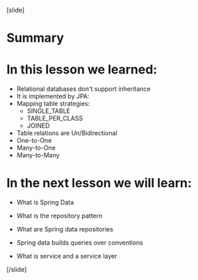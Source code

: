[slide]

# Summary

# In this lesson we learned:

- Relational databases don't support inheritance
- It is implemented by JPA:
- Mapping table strategies:
  - SINGLE_TABLE
  - TABLE_PER_CLASS
  - JOINED
- Table relations are Un/Bidirectional
- One-to-One 
- Many-to-One 
- Many-to-Many



# In the next lesson we will learn:

- What is Spring Data

- What is the repository pattern

- What are Spring data repositories

- Spring data builds queries over conventions

- What is service and a service layer

[/slide]